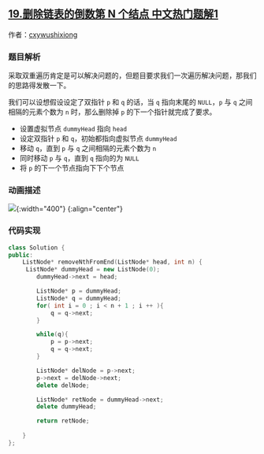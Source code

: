 ## [19.删除链表的倒数第 N 个结点 中文热门题解1](https://leetcode.cn/problems/remove-nth-node-from-end-of-list/solutions/100000/dong-hua-tu-jie-leetcode-di-19-hao-wen-ti-shan-chu)

作者：[cxywushixiong](https://leetcode.cn/u/cxywushixiong)
### 题目解析

采取双重遍历肯定是可以解决问题的，但题目要求我们一次遍历解决问题，那我们的思路得发散一下。

我们可以设想假设设定了双指针 `p` 和 `q` 的话，当 `q` 指向末尾的 `NULL`，`p` 与 `q` 之间相隔的元素个数为 `n` 时，那么删除掉 `p` 的下一个指针就完成了要求。

- 设置虚拟节点 `dummyHead` 指向 `head`
- 设定双指针 `p` 和 `q`，初始都指向虚拟节点 `dummyHead`
- 移动 `q`，直到 `p` 与 `q` 之间相隔的元素个数为 `n`
- 同时移动 `p` 与 `q`，直到 `q` 指向的为 `NULL`
- 将 `p` 的下一个节点指向下下个节点

### 动画描述

![](https://pic.leetcode-cn.com/cc43daa8cbb755373ce4c5cd10c44066dc770a34a6d2913a52f8047cbf5e6e56-file_1559548337458){:width="400"}
{:align="center"}

### 代码实现

```C++ []
class Solution {
public:
    ListNode* removeNthFromEnd(ListNode* head, int n) {
     ListNode* dummyHead = new ListNode(0);
        dummyHead->next = head;

        ListNode* p = dummyHead;
        ListNode* q = dummyHead;
        for( int i = 0 ; i < n + 1 ; i ++ ){
            q = q->next;
        }

        while(q){
            p = p->next;
            q = q->next;
        }

        ListNode* delNode = p->next;
        p->next = delNode->next;
        delete delNode;

        ListNode* retNode = dummyHead->next;
        delete dummyHead;

        return retNode;
        
    }
};
```
